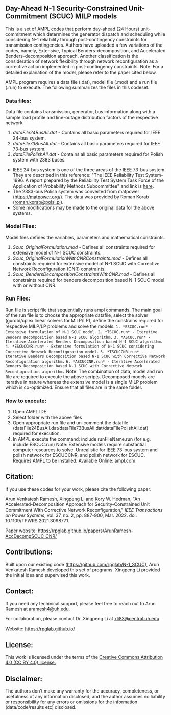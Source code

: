 ## Day-Ahead N-1 Security-Constrained Unit-Commitment (SCUC) MILP models
This is a set of AMPL codes that perform day-ahead (24 Hours) unit-commitment which determines the generator dispatch and scheduling while considering N-1 reliability through post-contingency constraints for transmission contingencies. Authors have uploaded a few variations of the codes, namely, Extensive, Typical Benders-decomposition, and Accelerated Benders-decomposition approach. Another classification is the consideration of network flexibility through network reconfiguration as a corrective action implemented in post-contingency constraints. 
Note: For a detailed explanation of the model, please refer to the paper cited below.

AMPL program requires a data file (.dat), model file (.mod) and a run file (.run) to execute. The following summarizes the files in this codeset.

### Data files:
Data file contains transmission, generator, bus information along with a sample load profile and line-outage distribution factors of the respective network.
1. *dataFile24BusAll.dat* - Contains all basic parameters required for IEEE 24-bus system. 
2. *dataFile73BusAll.dat* - Contains all basic parameters required for IEEE 73-bus system.
3. *dataFilePolishAll.dat* - Contains all basic parameters required for Polish system with 2383 buses.

* IEEE 24-bus system is one of the three areas of the IEEE 73-bus system. They are described in this reference: "The IEEE Reliability Test System-1996. A report prepared by the Reliability Test System Task Force of the Application of Probability Methods Subcommittee" and link is <a class="off" target="_blank" href="https://ieeexplore.ieee.org/document/780914">here</a>. 
* The 2383-bus Polish system was converted from matpower (https://matpower.org/). The data was provided by Roman Korab (roman.korab@polsl.pl).
* Some modifications may be made to the original data for the above systems.

### Model Files:
Model files defines the variables, parameters and mathematical constraints.
1. *Scuc_OriginalFormulation.mod* - Defines all constraints required for extensive model of N-1 SCUC constraints. 
2. *Scuc_OriginalFormulationWithCNRConstraints.mod* - Defines all constraints required for extensive model of N-1 SCUC with Corrective Network Reconfiguration (CNR) constraints.
3. *Scuc_BendersDecompositionConstraintsWithCNR.mod* - Defines all constraints required for benders decomposition based N-1 SCUC model with or without CNR. 

### Run Files:
Run file is script file that sequentially runs ampl commands. The main goal of the run file is to choose the appropriate datafile, select the solver (gurobi/cplex linear solvers for MILP/LP), define the constrains required for respective MILP/LP problems and solve the models. 
`1. *ESCUC.run* - Extensive formulation of N-1 SCUC model.`
`2. *TSCUC.run* - Iterative Benders Decomposition based N-1 SCUC algorithm.`
`3. *ASCUC.run* - Iterative Accelerated Benders Decomposition based N-1 SCUC algorithm.`
`4. *ESCUCCNR.run* - Extensive formulation of N-1 SCUC considering Corrective Network Reconfiguration model.`
`5. *TSCUCCNR.run* - Iterative Benders Decomposition based N-1 SCUC with Corrective Network Reconfiguration algorithm.`
`6. *ASCUCCNR.run* - Iterative Accelerated Benders Decomposition based N-1 SCUC with Corrective Network Reconfiguration algorithm.`
Note: The combination of data, model and run file are required to execute the above scripts. Decomposed models are iterative in nature whereas the extensive model is a single MILP problem which is co-optimized. Ensure that all files are in the same folder.

### How to execute:

1. Open AMPL IDE
2. Select folder with the above files
3. Open appropriate run file and un-comment the datafile (dataFile24BusAll.dat/dataFile73BusAll.dat/dataFilePolishAll.dat) required for execution.
4. In AMPL execute the command: include runFileName.run (for e.g. include ESCUC.run) 
Note:
Extensive models require substantial computer resources to solve. Unrealistic for IEEE 73-bus system and polish network for ESCUCCNR, and polish network for ESCUC.  
Requires AMPL to be installed. Available Online: ampl.com


## Citation:
If you use these codes for your work, please cite the following paper:

Arun Venkatesh Ramesh, Xingpeng Li and Kory W. Hedman, "An Accelerated-Decomposition Approach for Security-Constrained Unit Commitment With Corrective Network Reconfiguration," *IEEE Transactions on Power Systems*, vol. 37, no. 2, pp. 887-900, Mar. 2022. doi: 10.1109/TPWRS.2021.3098771.

Paper website: https://rpglab.github.io/papers/ArunRamesh-AccDecompSCUC_CNR/


## Contributions:
Built upon our existing code (https://github.com/rpglab/N-1_SCUC), Arun Venkatesh Ramesh developed this set of programs. Xingpeng Li provided the initial idea and supervised this work.


## Contact:
If you need any techinical support, please feel free to reach out to Arun Ramesh at aramesh4@uh.edu.

For collaboration, please contact Dr. Xingpeng Li at xli83@central.uh.edu.

Website: <a class="off" href="/"  target="_blank">https://rpglab.github.io/</a>


## License:
This work is licensed under the terms of the <a class="off" href="https://creativecommons.org/licenses/by/4.0/"  target="_blank">Creative Commons Attribution 4.0 (CC BY 4.0) license.</a>


## Disclaimer:
The authors don’t make any warranty for the accuracy, completeness, or usefulness of any information disclosed; and the author assumes no liability or responsibility for any errors or omissions for the information (data/code/results etc) disclosed.

